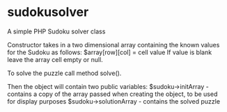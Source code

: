 # sudokusolver
A simple PHP Sudoku solver class

Constructor takes in a two dimensional array containing the known values for the Sudoku as follows:
	$array[row][col] = cell value
If value is blank leave the array cell empty or null.

To solve the puzzle call method solve().

Then the object will contain two public variables:
	$sudoku->initArray - contains a copy of the array passed when creating the object, to be used for display purposes
	$sudoku->solutionArray - contains the solved puzzle
